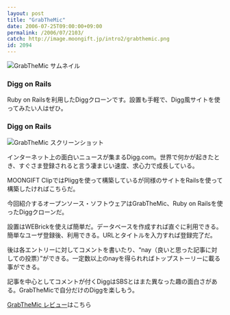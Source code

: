 ```yaml
---
layout: post
title: "GrabTheMic"
date: 2006-07-25T09:00:00+09:00
permalink: /2006/07/2103/
catch: http://image.moongift.jp/intro2/grabthemic.png
id: 2094
---
```

 ![GrabTheMic サムネイル](http://image.moongift.jp/intro2/grabthemic.t.png "GrabTheMic サムネイル")
  

### Digg on Rails
  
Ruby on Railsを利用したDiggクローンです。設置も手軽で、Digg風サイトを使ってみたい人はぜひ。  
<!--more-->  

### Digg on Rails
  

![GrabTheMic スクリーンショット](http://image.moongift.jp/intro2/grabthemic.png "GrabTheMic スクリーンショット")

  

インターネット上の面白いニュースが集まるDigg.com。世界で何かが起きたとき、すぐさま登録されると言う凄まじい速度、求心力で成長している。

  

MOONGIFT ClipではPliggを使って構築しているが同様のサイトをRailsを使って構築したければこちらだ。

  

今回紹介するオープンソース・ソフトウェアはGrabTheMic、Ruby on Railsを使ったDiggクローンだ。

  

設置はWEBrickを使えば簡単だ。データベースを作成すれば直ぐに利用できる。簡単なユーザ登録後、利用できる。URLとタイトルを入力すれば登録完了だ。

  

後は各エントリーに対してコメントを書いたり、“nay（良いと思った記事に対しての投票）”ができる。一定数以上のnayを得られればトップストーリーに載る事ができる。

  

記事を中心としてコメントが付くDiggはSBSとはまた異なった趣の面白さがある。GrabTheMicで自分だけのDiggを楽しもう。

  

[GrabTheMic レビュー](http://oss.moongift.jp/review/i-2112.html)はこちら

